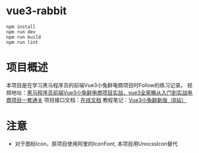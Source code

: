 # vue3-rabbit

```shell
npm install
npm run dev
npm run build
npm run lint
```

# 项目概述
本项目是在学习黑马程序员的前端Vue3小兔鲜电商项目时Follow的练习记录。
视频地址：[黑马程序员前端Vue3小兔鲜电商项目实战，vue3全家桶从入门到实战电商项目一套通关](https://www.bilibili.com/video/BV1Ac411K7EQ?p=100&vd_source=dbb1a9a13226de4ae0ca4dd2307595f4)
项目接口文档：[在线文档](https://www.apifox.cn/apidoc/shared-c05cb8d7-e591-4d9c-aff8-11065a0ec1de/api-67132167)
教程笔记：[Vue3小兔鲜新版（B站）](https://www.yuque.com/fechaichai/td99ck)
# 注意
- 对于图标Icon，原项目使用阿里的IconFont, 本项目用UnocssIcon替代
